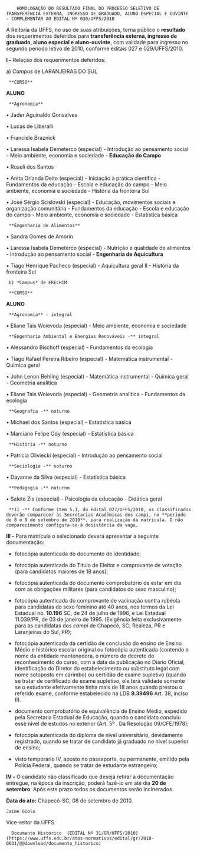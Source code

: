         HOMOLOGAÇÃO DO RESULTADO FINAL DO PROCESSO SELETIVO DE TRANSFERÊNCIA EXTERNA, INGRESSO DE GRADUADO, ALUNO ESPECIAL E OUVINTE - COMPLEMENTAR AO EDITAL Nº 030/UFFS/2010  

A Reitoria da UFFS, no uso de suas atribuições, torna público o **resultado** dos requerimentos deferidos para **transferência externa, ingresso de graduado, aluno especial e aluno-ouvinte**, com validade para ingresso no segundo período letivo de 2010, conforme editais 027 e 029/UFFS/2010.

 **I -** Relação dos requerimentos deferidos:

 a) *Campus* de LARANJEIRAS DO SUL

     **CURSO**

   **ALUNO**

     **Agronomia**

   • Jader Aguinaldo Gonsalves

 • Lucas de Liberalli

 • Franciele Braznick

 • Laressa Isabela Demeterco (especial) - Introdução ao pensamento social - Meio ambiente, economia e sociedade - **Educação do Campo**

 • Roseli dos Santos

 • Anita Orlanda Deito (especial) - Iniciação à prática científica - Fundamentos da educação - Escola e educação do campo - Meio ambiente, economia e sociedade - História da fronteira Sul

 • José Sérgio Scislovski (especial) - Educação, movimentos sociais e organização comunitária - Fundamentos da educação - Escola e educação do campo - Meio ambiente, economia e sociedade - Estatística básica

     **Engenharia de Alimentos**

   • Sandra Gomes de Amorin

 • Laressa Isabela Demeterco (especial) - Nutrição e qualidade de alimentos - Introdução ao pensamento social - **Engenharia de Aquicultura**

 • Tiago Henrique Pacheco (especial) - Aquicultura geral II - História da fronteira Sul

     b) *Campus* de ERECHIM

     **CURSO**

   **ALUNO**

     **Agronomia** - integral

   • Eliane Tais Woievoda (especial) - Meio ambiente, economia e sociedade

     **Engenharia Ambiental e Energias Renováveis -** integral

   • Alessandro Bischoff (especial) - Fundamentos da ecologia

 • Tiago Rafael Pereira Ribeiro (especial) - Matemática instrumental - Química geral

 • John Lenon Behling (especial) - Matemática instrumental - Química geral - Geometria analítica

 • Eliane Tais Woievoda (especial) - Geometria analítica - Fundamentos da ecologia

     **Geografia -** noturno

   • Michael dos Santos (especial) - Estatística básica

 • Marciano Felipe Ody (especial) - Estatística básica

     **História -** noturno

   • Patricia Oliviecki (especial) - Introdução ao pensamento social

     **Sociologia -** noturno

   • Dayanne da Silva (especial) - Estatística básica

     **Pedagogia -** noturno

   • Salete Zis (especial) - Psicologia da educação - Didática geral

     **II -** Conforme item 5.1, do Edital 027/UFFS/2010, os classificados deverão comparecer às Secretarias Acadêmicas dos campi, no **período de 8 e 9 de setembro de 2010**, para realização da matrícula. O não comparecimento configura-se-á desistência da vaga.

 **III -** Para matrícula o selecionado deverá apresentar a seguinte documentação:

 - fotocópia autenticada do documento de identidade;

 - fotocópia autenticada do Título de Eleitor e comprovante de votação (para candidatos maiores de 18 anos);

 - fotocópia autenticada do documento comprobatório de estar em dia com as obrigações militares (para candidatos do sexo masculino);

 - fotocópia autenticada do comprovante de vacinação contra rubéola para candidatas do sexo feminino até 40 anos, nos termos da Lei Estadual no. **10.196** SC, de 24 de julho de 1996, e Lei Estadual 11.039/PR, de 03 de janeiro de 1995. (Exigência feita exclusivamente para as candidatas dos *campi* de Chapecó, SC; Realeza, PR e Laranjeiras do Sul, PR);

 - fotocópia autenticada da certidão de conclusão do ensino de Ensino Médio e histórico escolar original ou fotocópia autenticada (contendo o nome da entidade mantenedora, o número do decreto do reconhecimento do curso, com a data da publicação no Diário Oficial, identificação do Diretor do estabelecimento ou substituto legal com nome sotoposto em carimbo) ou certidão de exame supletivo (quando se tratar de certificado de exame supletivo, ele terá validade somente se o estudante efetivamente tinha mais de 18 anos quando prestou o referido exame, conforme estabelecido na LDB **9.39496** Art. 38, inciso II).

 - documento comprobatório de equivalência de Ensino Médio, expedido pela Secretaria Estadual de Educação, quando o candidato concluiu esse nível de estudos no exterior (Art. 5º . Da Resolução 09/CFE/1978);

 - fotocópia autenticada do diploma de nível universitário, devidamente registrado, quando se tratar de candidato já graduado no nível superior de ensino;

 - visto temporário IV, aposto no passaporte, ou permanente, emitido pela Polícia Federal, quando se tratar de estudante estrangeiro;

 **IV -** O candidato não classificado que deseja retirar a documentação entregue, na época da inscrição, poderá fazê-lo em até dia **20 de setembro**. Após este prazo todos os documentos serão incinerados.

  

   **Data do ato:** Chapecó-SC, 08 de setembro de 2010.   
 

    Jaime Giolo   
 Vice-reitor da UFFS 

      Documento Histórico  [EDITAL Nº 31/GR/UFFS/2010](https://www.uffs.edu.br/atos-normativos/edital/gr/2010-0031/@@download/documento_historico)     
      